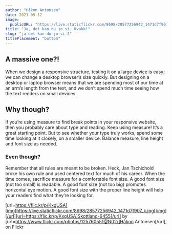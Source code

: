 ```yaml
---
author: "Håkon Antonsen"
date: 2021-05-12
image:
  publicURL: "https://live.staticflickr.com/8698/28577256942_1471d7f907_k.jpg"
title: "Ja, det kan du jo si. Kvakk!"
slug: "ja-det-kan-du-jo-si-2"
titlePlacement: "bottom"
---
```


## A massive one?!
When we design a responsive structure, testing it on a large device is easy; we can change a desktop browser’s size quickly. But designing on a desktop or laptop browser means that we are spending most of our time at an arm’s length from the text, and we don’t spend much time seeing how the text renders on small devices.

## Why though?
If you’re using measure to find break points in your responsive website, then you probably care about type and reading. Keep using measure! It’s a great starting point. But to see whether your type truly works, spend some time looking at it closely, on a smaller device. Balance measure, line height and font size as needed.

### Even though?
Remember that all rules are meant to be broken. Heck, Jan Tschichold broke his own rule and used centered text for much of his career. When the time comes, sacrifice measure for a comfortable font size. A good font size (not too small) is readable. A good font size (not too big) promotes horizontal eye motion. A good font size with the proper line height will help your readers find what they’re looking for.

[url=https://flic.kr/p/KxgUSA][img]https://live.staticflickr.com/8698/28577256942_1471d7f907_k.jpg[/img][/url][url=https://flic.kr/p/KxgUSA]Skottland-6455[/url] by [url=https://www.flickr.com/photos/125760551@N02/]Håkon Antonsen[/url], on Flickr